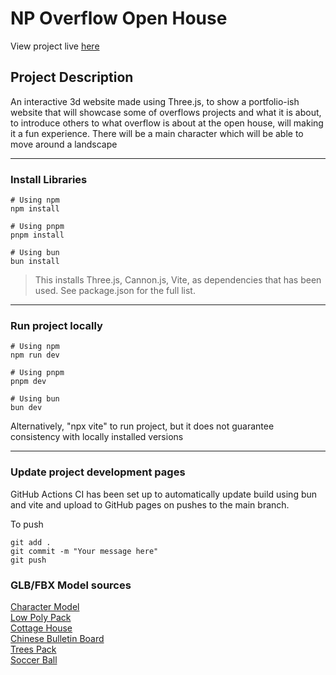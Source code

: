 # NP Overflow Open House

View project live [here](https://razorbird360.github.io/NP-Overflow-Open-House/)

## Project Description

An interactive 3d website made using Three.js, to show a portfolio-ish website that will showcase some of overflows projects and what it is about, to introduce others to what overflow is about at the open house, will making it a fun experience. There will be a main character which will be able to move around a landscape

---

### Install Libraries

```shell
# Using npm
npm install

# Using pnpm
pnpm install

# Using bun
bun install
```

> This installs Three.js, Cannon.js, Vite, as dependencies that has been used. See package.json for the full list.

---

### Run project locally

```shell
# Using npm
npm run dev

# Using pnpm
pnpm dev

# Using bun
bun dev
```

Alternatively, "npx vite" to run project, but it does not guarantee consistency with locally installed versions

---

### Update project development pages

GitHub Actions CI has been set up to automatically update build using bun and vite and upload to GitHub pages on pushes to the main branch.

To push

```shell
git add .
git commit -m "Your message here"
git push
```

### GLB/FBX Model sources

[Character Model](https://www.mixamo.com/#/?page=1&query=leonard&type=Character)  
[Low Poly Pack](https://www.cgtrader.com/free-3d-models/plant/leaf/free-low-poly-pack)  
[Cottage House](https://www.cgtrader.com/free-3d-models/exterior/house/low-poly-cottage-05bac603-149c-4df1-b489-931147c87bf3)  
[Chinese Bulletin Board](https://sketchfab.com/3d-models/chinese-bulletin-board-9fe2f9f41b984fa28d93608e9eacf900)  
[Trees Pack](https://www.cgtrader.com/free-3d-models/plant/leaf/low-poly-plant-set)  
[Soccer Ball](https://www.cgtrader.com/free-3d-models/sports/equipment/soccer-ball-7178d845-f73e-4a03-abb7-e95a2819779d) 
